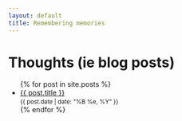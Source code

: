 ```yaml
---
layout: default
title: Remembering memories
---
```


<h1>Thoughts (ie blog posts)</h1>

<ul>
  {% for post in site.posts %}
    <li>
      <a href="{{ post.url }}">{{ post.title }}</a><br>
      <small>{{ post.date | date: "%B %e, %Y" }}</small>
    </li>
  {% endfor %}
</ul>

